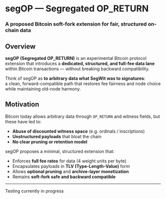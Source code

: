 # segOP — Segregated OP_RETURN  
### A proposed Bitcoin soft-fork extension for fair, structured on-chain data  

## Overview

**segOP (Segregated OP_RETURN)** is an experimental Bitcoin protocol extension that introduces a **dedicated, structured, and full-fee data lane** within Bitcoin transactions — without breaking backward compatibility.  

Think of segOP as **to arbitrary data what SegWit was to signatures**:  
a clean, forward-compatible path that restores fee fairness and node choice while maintaining old-node harmony.  

## Motivation

Bitcoin today allows arbitrary data through `OP_RETURN` and witness fields, but these have led to:
- **Abuse of discounted witness space** (e.g. ordinals / inscriptions)
- **Unstructured payloads** that bloat the chain
- **No clear pruning or retention model**

segOP proposes a minimal, structured extension that:
- Enforces **full fee rates** for data (4 weight units per byte)
- Encapsulates payloads in **TLV (Type-Length-Value)** form
- Allows **optional pruning** and **archive-layer monetization**
- Remains **soft-fork safe and backward compatible**

---

Testing currently in progress
